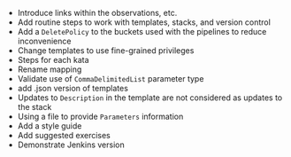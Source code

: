 - Introduce links within the observations, etc.
- Add routine steps to work with templates, stacks, and version control
- Add a `DeletePolicy` to the buckets used with the pipelines to reduce inconvenience 
- Change templates to use fine-grained privileges
- Steps for each kata
- Rename mapping
- Validate use of `CommaDelimitedList` parameter type
- add .json version of templates
- Updates to `Description` in the template are not considered as updates to the stack
- Using a file to provide `Parameters` information
- Add a style guide
- Add suggested exercises
- Demonstrate Jenkins version
